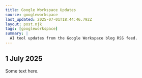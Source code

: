 ```yaml
---
title: Google Workspace Updates
source: googleworkspace
last_updated: 2025-07-01T18:44:46.792Z
layout: post.njk
tags: [googleworkspace]
summary: |
  AI tool updates from the Google Workspace blog RSS feed.
---
```


## 1 July 2025
 
 Some text here.

